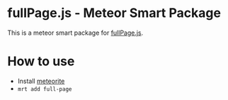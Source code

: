 # fullPage.js - Meteor Smart Package
This is a meteor smart package for [fullPage.js](http://alvarotrigo.com/fullPage/).

# How to use
- Install [meteorite](https://github.com/oortcloud/meteorite) 
- `mrt add full-page`
